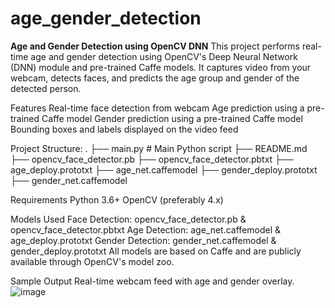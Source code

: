 # age_gender_detection

**Age and Gender Detection using OpenCV DNN**
This project performs real-time age and gender detection using OpenCV's Deep Neural Network (DNN) module and pre-trained Caffe models. It captures video from your webcam, detects faces, and predicts the age group and gender of the detected person.

 Features
Real-time face detection from webcam
Age prediction using a pre-trained Caffe model
Gender prediction using a pre-trained Caffe model
Bounding boxes and labels displayed on the video feed



Project Structure:
.
├── main.py                  # Main Python script
├── README.md              
├── opencv_face_detector.pb
├── opencv_face_detector.pbtxt
├── age_deploy.prototxt
├── age_net.caffemodel
├── gender_deploy.prototxt
├── gender_net.caffemodel


Requirements
Python 3.6+
OpenCV (preferably 4.x)



 Models Used
Face Detection: opencv_face_detector.pb & opencv_face_detector.pbtxt
Age Detection: age_net.caffemodel & age_deploy.prototxt
Gender Detection: gender_net.caffemodel & gender_deploy.prototxt
All models are based on Caffe and are publicly available through OpenCV's model zoo.

 Sample Output
Real-time webcam feed with age and gender overlay.
![image](https://github.com/user-attachments/assets/03d5d316-b5ac-4fc1-b8da-a0d0cd28f6ab)





